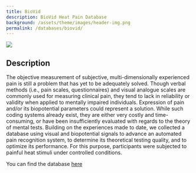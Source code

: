 ```yaml
---
title: BioVid 
description: BioVid Heat Pain Database
background: /assets/theme/images/header-img.png
permalink: /databases/biovid/
---
```


![](/paindetection_nit/assets/theme/images/BioVid_Beispiel.jpg)

## Description
The objective measurement of subjective, multi-dimensionally experienced pain is still a problem that has yet to be adequately solved. Though verbal methods (i.e., pain scales, questionnaires) and visual analogue scales are commonly used for measuring clinical pain, they tend to lack in reliability or validity when applied to mentally impaired individuals. Expression of pain and/or its biopotential parameters could represent a solution. While such coding systems already exist, they are either very costly and time-consuming, or have been insufficiently evaluated with regards to the theory of mental tests. Building on the experiences made to date, we collected a database using visual and biopotential signals to advance an automated pain recognition system, to determine its theoretical testing quality, and to optimize its performance. For this purpose, participants were subjected to painful heat stimuli under controlled conditions.

You can find the database [here](https://www.nit.ovgu.de/BioVid.html)
